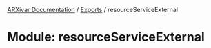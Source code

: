 [ARXivar Documentation](../README.md) / [Exports](../modules.md) / resourceServiceExternal

# Module: resourceServiceExternal
